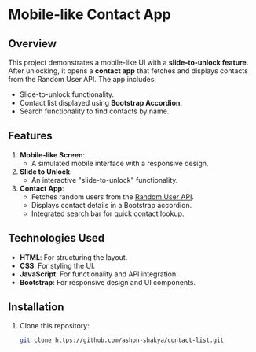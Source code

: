 # Mobile-like Contact App

## Overview

This project demonstrates a mobile-like UI with a **slide-to-unlock feature**. After unlocking, it opens a **contact app** that fetches and displays contacts from the Random User API. The app includes:

- Slide-to-unlock functionality.
- Contact list displayed using **Bootstrap Accordion**.
- Search functionality to find contacts by name.

## Features

1. **Mobile-like Screen**:
   - A simulated mobile interface with a responsive design.
2. **Slide to Unlock**:
   - An interactive "slide-to-unlock" functionality.
3. **Contact App**:
   - Fetches random users from the [Random User API](https://randomuser.me/).
   - Displays contact details in a Bootstrap accordion.
   - Integrated search bar for quick contact lookup.

## Technologies Used

- **HTML**: For structuring the layout.
- **CSS**: For styling the UI.
- **JavaScript**: For functionality and API integration.
- **Bootstrap**: For responsive design and UI components.

## Installation

1. Clone this repository:
   ```bash
   git clone https://github.com/ashon-shakya/contact-list.git
   ```
